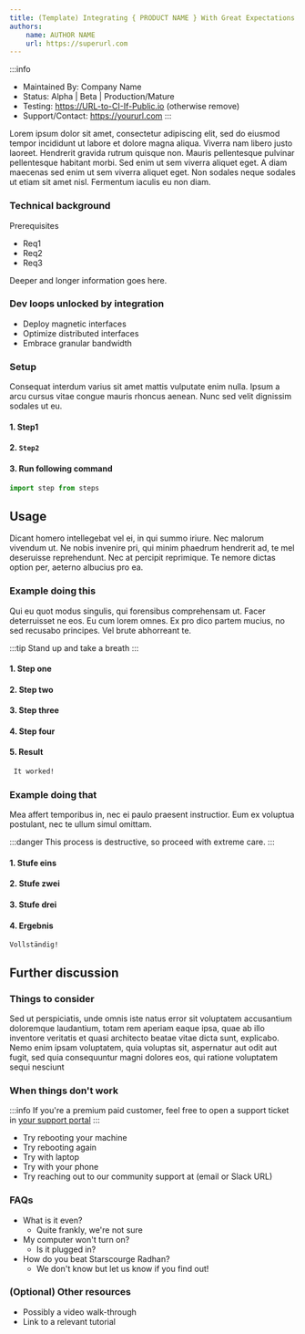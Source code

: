 ```yaml
---
title: (Template) Integrating { PRODUCT NAME } With Great Expectations
authors:
    name: AUTHOR NAME
    url: https://superurl.com
---
```


:::info
* Maintained By: Company Name
* Status: Alpha | Beta | Production/Mature
* Testing: https://URL-to-CI-If-Public.io (otherwise remove)
* Support/Contact: https://yoururl.com
:::

Lorem ipsum dolor sit amet, consectetur adipiscing elit, sed do eiusmod tempor incididunt ut labore et dolore magna aliqua.
Viverra nam libero justo laoreet. Hendrerit gravida rutrum quisque non. Mauris pellentesque pulvinar pellentesque
habitant morbi. Sed enim ut sem viverra aliquet eget. A diam maecenas sed enim ut sem viverra aliquet eget.
Non sodales neque sodales ut etiam sit amet nisl. Fermentum iaculis eu non diam.

### Technical background

Prerequisites

 - Req1 
 - Req2 
 - Req3

Deeper and longer information goes here.

### Dev loops unlocked by integration
* Deploy magnetic interfaces
* Optimize distributed interfaces
* Embrace granular bandwidth

### Setup
Consequat interdum varius sit amet mattis vulputate enim nulla. Ipsum a arcu cursus vitae congue mauris rhoncus aenean.
Nunc sed velit dignissim sodales ut eu.

#### 1. Step1
#### 2. `Step2`
#### 3. Run following command
```python title="Python"
import step from steps
```

## Usage
Dicant homero intellegebat vel ei, in qui summo iriure. Nec malorum vivendum ut. Ne nobis invenire pri, qui minim
phaedrum hendrerit ad, te mel deseruisse reprehendunt. Nec at percipit reprimique. Te nemore dictas option per,
aeterno albucius pro ea.


### Example doing this
Qui eu quot modus singulis, qui forensibus comprehensam ut. Facer deterruisset ne eos. Eu cum lorem omnes. Ex pro dico
partem mucius, no sed recusabo principes. Vel brute abhorreant te.

:::tip
Stand up and take a breath
:::

####  1. Step one
#### 2. Step two
#### 3. Step three
#### 4. Step four
#### 5. Result
```bash title="Terminal output"
 It worked!
```

### Example doing that
Mea affert temporibus in, nec ei paulo praesent instructior. Eum ex voluptua postulant, nec te ullum simul omittam.

:::danger
This process is destructive, so proceed with extreme care.
:::

#### 1. Stufe eins
#### 2. Stufe zwei
#### 3. Stufe drei
#### 4. Ergebnis
```shell title="Terminal output"
Vollständig!
```

## Further discussion

### Things to consider
Sed ut perspiciatis, unde omnis iste natus error sit voluptatem accusantium doloremque laudantium, totam rem aperiam
eaque ipsa, quae ab illo inventore veritatis et quasi architecto beatae vitae dicta sunt, explicabo. Nemo enim ipsam
voluptatem, quia voluptas sit, aspernatur aut odit aut fugit, sed quia consequuntur magni dolores eos, qui ratione
voluptatem sequi nesciunt

### When things don't work
:::info
If you're a premium paid customer, feel free to open a support ticket in [your support portal](https://fakesupportportal.com)
:::

- Try rebooting your machine
- Try rebooting again
- Try with laptop
- Try with your phone
- Try reaching out to our community support at (email or Slack URL)

### FAQs

 - What is it even?
   - Quite frankly, we're not sure
 - My computer won't turn on?
   - Is it plugged in?
 - How do you beat Starscourge Radhan?
   - We don't know but let us know if you find out!

### (Optional) Other resources

 - Possibly a video walk-through
 - Link to a relevant tutorial
